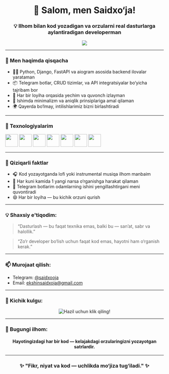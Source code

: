<h1 align="center">👋 Salom, men Saidxo‘ja!</h1>
<h3 align="center">💡 Ilhom bilan kod yozadigan va orzularni real dasturlarga aylantiradigan developerman</h3>

<p align="center">
  <img src="https://readme-typing-svg.herokuapp.com?font=Fira+Code&size=24&pause=1000&color=00F7FF&center=true&vCenter=true&width=435&lines=Python+Backend+Developer;Telegram+Bot+Ustasi;Dastur+orqali+muammo+hal+qiluvchi;Hayotga+kulgu+va+kod+katta+qo‘shadi" />
</p>

---

### 🚀 Men haqimda qisqacha

- 👨‍💻 Python, Django, FastAPI va aiogram asosida backend ilovalar yarataman  
- 📦 Telegram botlar, CRUD tizimlar, va API integratsiyalar bo‘yicha tajribam bor  
- 🎯 Har bir loyiha orqasida yechim va quvonch izlayman  
- 💭 Ishimda minimalizm va aniqlik prinsiplariga amal qilaman  
- 🌍 Qayerda bo‘lmay, intilishlarimiz bizni birlashtiradi  

---

### 🧰 Texnologiyalarim

<p align="left">
  <img src="https://cdn.jsdelivr.net/gh/devicons/devicon/icons/python/python-original.svg" width="40" />
  <img src="https://cdn.jsdelivr.net/gh/devicons/devicon/icons/django/django-plain.svg" width="40" />
  <img src="https://cdn.jsdelivr.net/gh/devicons/devicon/icons/fastapi/fastapi-original.svg" width="40" />
  <img src="https://cdn.jsdelivr.net/gh/devicons/devicon/icons/javascript/javascript-original.svg" width="40" />
  <img src="https://cdn.jsdelivr.net/gh/devicons/devicon/icons/html5/html5-original.svg" width="40" />
  <img src="https://cdn.jsdelivr.net/gh/devicons/devicon/icons/css3/css3-original.svg" width="40" />
  <img src="https://cdn.jsdelivr.net/gh/devicons/devicon/icons/postgresql/postgresql-original.svg" width="40" />
</p>

---

### 🎉 Qiziqarli faktlar

- 🎧 Kod yozayotganda lofi yoki instrumental musiqa ilhom manbaim  
- 🧠 Har kuni kamida 1 yangi narsa o‘rganishga harakat qilaman  
- 💬 Telegram botlarim odamlarning ishini yengillashtirgani meni quvontiradi  
- 😄 Har bir loyiha — bu kichik orzuni qurish  

---

### 💡 Shaxsiy e'tiqodim:

> “Dasturlash — bu faqat texnika emas, balki bu — san’at, sabr va halollik.”

> “Zo‘r developer bo‘lish uchun faqat kod emas, hayotni ham o‘rganish kerak.”

---

### 📫 Murojaat qilish:

- Telegram: [@saidxooja](https://t.me/saidxooja)  
- Email: ekshinsaidxoja@gmail.com

---

### 🤣 Kichik kulgu:
<p align="center">
  <img src="https://readme-jokes.vercel.app/api?hideBorder&bgColor=%230d1117&qColor=%23ffcc00&aColor=%23ffffff" alt="Hazil uchun klik qiling!" />
</p>

---

### 🌈 Bugungi ilhom:

<h4 align="center">Hayotingizdagi har bir kod — kelajakdagi orzularingizni yozayotgan satrlardir.</h4>

---

<h3 align="center">✨ "Fikr, niyat va kod — uchlikda mo‘jiza tug‘iladi." ✨</h3>

